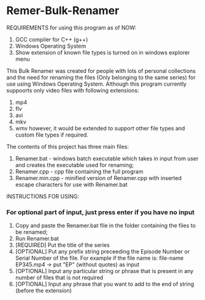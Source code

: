 # Remer-Bulk-Renamer

REQUIREMENTS for using this program as of NOW:
  1. GCC compiler for C++ (g++)
  2. Windows Operating System
  3. Show extension of known file types is turned on in windows explorer menu

This Bulk Renamer was created for people with lots of personal collections and the need for renaming the files (Only belonging to the same series) for use using Windows Operating System. Although this program currently suppoorts only video files with following extensions:
  1. mp4
  2. flv
  3. avi
  4. mkv
  5. wmv
however, it would be extended to support other file types and custom file types if required.

The contents of this project has three main files:
  1. Renamer.bat - windows batch executable which takes in input from user and creates the executable used for renaming;
  2. Renamer.cpp - cpp file containing the full program
  3. Renamer.min.cpp - minified version of Renamer.cpp with inserted escape characters for use with Renamer.bat

INSTRUCTIONS FOR USING: 
### For optional part of input, just press enter if you have no input
  1. Copy and paste the Renamer.bat file in the folder containing the files to be renamed;
  2. Run Renamer.bat
  3. [REQUIRED] Put the title of the series
  4. [OPTIONAL] Put any prefix string preceeding the Episode Number or Serial Number of the file. For example if the file name is:
        file-name EP345.mp4 -> put "EP" (without quotes) as input
  5. [OPTIONAL] Input any particular string or phrase that is present in any number of files that is not required
  6. [OPTIONAL] Input any phrase that you want to add to the end of string (before the extension)
